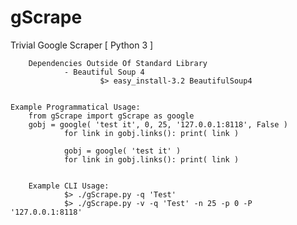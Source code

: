 gScrape
=======

Trivial Google Scraper [ Python 3 ]


        Dependencies Outside Of Standard Library
                - Beautiful Soup 4
                        $> easy_install-3.2 BeautifulSoup4


	Example Programmatical Usage:
		from gScrape import gScrape as google
		gobj = google( 'test it', 0, 25, '127.0.0.1:8118', False )
                for link in gobj.links(): print( link )

                gobj = google( 'test it' )
                for link in gobj.links(): print( link )


        Example CLI Usage:
                $> ./gScrape.py -q 'Test'
                $> ./gScrape.py -v -q 'Test' -n 25 -p 0 -P '127.0.0.1:8118' 
